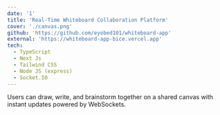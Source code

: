 ```yaml
---
date: '1'
title: 'Real-Time Whiteboard Collaboration Platform'
cover: './canvas.png'
github: 'https://github.com/eyobed101/whiteboard-app'
external: 'https://whiteboard-app-bice.vercel.app'
tech:
  - TypeScript
  - Next Js
  - Tailwind CSS
  - Node JS (express)
  - Socket.IO
---
```


Users can draw, write, and brainstorm together on a shared canvas with instant updates powered by WebSockets.
